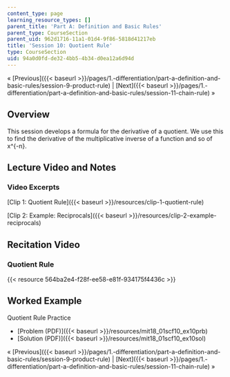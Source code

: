 ```yaml
---
content_type: page
learning_resource_types: []
parent_title: 'Part A: Definition and Basic Rules'
parent_type: CourseSection
parent_uid: 962d1716-11a1-01d4-9f86-5818d41217eb
title: 'Session 10: Quotient Rule'
type: CourseSection
uid: 94a0d0fd-de32-4bb5-4b34-d0ea12a6d94d
---
```


« [Previous]({{< baseurl >}}/pages/1.-differentiation/part-a-definition-and-basic-rules/session-9-product-rule) | [Next]({{< baseurl >}}/pages/1.-differentiation/part-a-definition-and-basic-rules/session-11-chain-rule) »

Overview
--------

This session develops a formula for the derivative of a quotient. We use this to find the derivative of the multiplicative inverse of a function and so of x^{-n}.

Lecture Video and Notes
-----------------------

### Video Excerpts

[Clip 1: Quotient Rule]({{< baseurl >}}/resources/clip-1-quotient-rule)

[Clip 2: Example: Reciprocals]({{< baseurl >}}/resources/clip-2-example-reciprocals)

Recitation Video
----------------

### Quotient Rule

{{< resource 564ba2e4-f28f-ee58-e81f-934175f4436c >}}

Worked Example
--------------

Quotient Rule Practice

*   [Problem (PDF)]({{< baseurl >}}/resources/mit18_01scf10_ex10prb)
*   [Solution (PDF)]({{< baseurl >}}/resources/mit18_01scf10_ex10sol)

« [Previous]({{< baseurl >}}/pages/1.-differentiation/part-a-definition-and-basic-rules/session-9-product-rule) | [Next]({{< baseurl >}}/pages/1.-differentiation/part-a-definition-and-basic-rules/session-11-chain-rule) »
